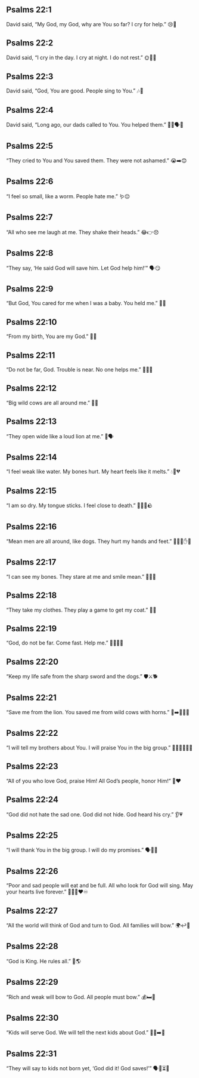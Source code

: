 ## Psalms 22:1
David said, “My God, my God, why are You so far? I cry for help.” 😢🙏
## Psalms 22:2
David said, “I cry in the day. I cry at night. I do not rest.” 🌞🌙😞
## Psalms 22:3
David said, “God, You are good. People sing to You.” 🎶🙌
## Psalms 22:4
David said, “Long ago, our dads called to You. You helped them.” 🧔‍♂️🗣️🛟
## Psalms 22:5
“They cried to You and You saved them. They were not ashamed.” 😭➡️😊
## Psalms 22:6
“I feel so small, like a worm. People hate me.” 🪱😔
## Psalms 22:7
“All who see me laugh at me. They shake their heads.” 😂👉😞
## Psalms 22:8
“They say, ‘He said God will save him. Let God help him!’” 🗣️😏
## Psalms 22:9
“But God, You cared for me when I was a baby. You held me.” 👶💖
## Psalms 22:10
“From my birth, You are my God.” 🍼🙏
## Psalms 22:11
“Do not be far, God. Trouble is near. No one helps me.” 🚫👫😟
## Psalms 22:12
“Big wild cows are all around me.” 🐂🔁
## Psalms 22:13
“They open wide like a loud lion at me.” 🦁🗣️
## Psalms 22:14
“I feel weak like water. My bones hurt. My heart feels like it melts.” 💧🦴💔
## Psalms 22:15
“I am so dry. My tongue sticks. I feel close to death.” 😮‍💨👅🪨
## Psalms 22:16
“Mean men are all around, like dogs. They hurt my hands and feet.” 🐕‍🦺😠✋🦶
## Psalms 22:17
“I can see my bones. They stare at me and smile mean.” 👀🦴😞
## Psalms 22:18
“They take my clothes. They play a game to get my coat.” 👕🎲
## Psalms 22:19
“God, do not be far. Come fast. Help me.” 🏃‍♂️💨🙌
## Psalms 22:20
“Keep my life safe from the sharp sword and the dogs.” 🛡️⚔️🐕
## Psalms 22:21
“Save me from the lion. You saved me from wild cows with horns.” 🦁➡️🛟🐂🦴
## Psalms 22:22
“I will tell my brothers about You. I will praise You in the big group.” 👨‍👩‍👧‍👦🎤🙌
## Psalms 22:23
“All of you who love God, praise Him! All God’s people, honor Him!” 🙌❤️
## Psalms 22:24
“God did not hate the sad one. God did not hide. God heard his cry.” 👂💗
## Psalms 22:25
“I will thank You in the big group. I will do my promises.” 🗣️🙏📜
## Psalms 22:26
“Poor and sad people will eat and be full. All who look for God will sing. May your hearts live forever.” 🍞😊🎶❤️♾️
## Psalms 22:27
“All the world will think of God and turn to God. All families will bow.” 🌍↩️🙏
## Psalms 22:28
“God is King. He rules all.” 👑🌎
## Psalms 22:29
“Rich and weak will bow to God. All people must bow.” 💰🛏️🙏
## Psalms 22:30
“Kids will serve God. We will tell the next kids about God.” 🧒📖➡️🧒
## Psalms 22:31
“They will say to kids not born yet, ‘God did it! God saves!’” 🗣️👶⏳✅
